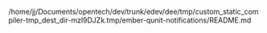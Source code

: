/home/jj/Documents/opentech/dev/trunk/edev/dee/tmp/custom_static_compiler-tmp_dest_dir-mzl9DJZk.tmp/ember-qunit-notifications/README.md